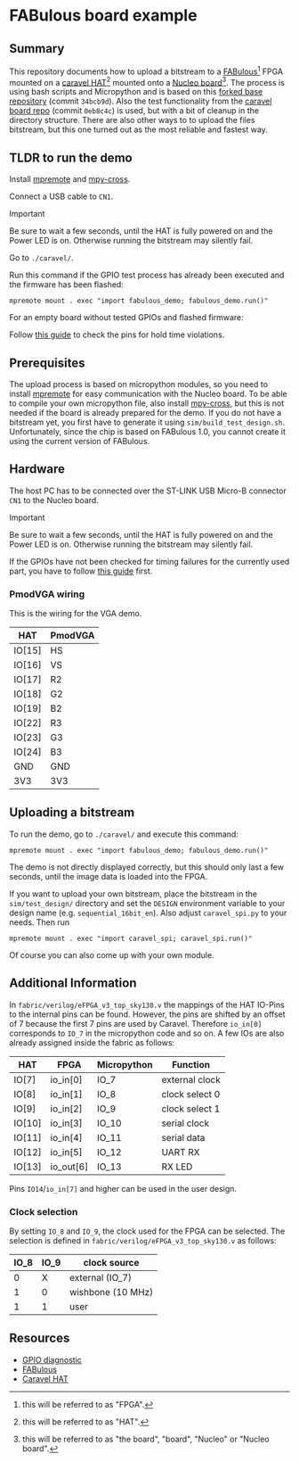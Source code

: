 # FABulous board example

## Summary

This repository documents how to upload a bitstream to a
[FABulous](https://github.com/FPGA-Research-Manchester/FABulous)[^1] FPGA
mounted on a [caravel
HAT](https://github.com/efabless/caravel_board/tree/main/hardware/nucleo/caravel_nucleo)[^2]
mounted onto a [Nucleo
board](https://www.st.com/en/evaluation-tools/nucleo-f746zg.html#overview)[^3].
The process is using bash scripts and Micropython and is based on this [forked
base repository](https://github.com/gatecat/fabulous-mpw2-bringup) (commit ```34bcb9d```).
Also the test functionality from the [caravel board
repo](https://github.com/efabless/caravel_board/tree/main) (commit
```0eb8c4c```) is used, but with a bit of cleanup in the directory structure.
There are also other ways to to upload the files bitstream, but this one turned
out as the most reliable and fastest way.

[^1]: this will be referred to as "FPGA".
[^2]: this will be referred to as "HAT".
[^3]: this will be referred to as "the board", "board", "Nucleo" or "Nucleo
  board".

## TLDR to run the demo

Install [mpremote](https://pypi.org/project/mpremote)
and
[mpy-cross](https://pypi.org/project/mpy-cross/).

Connect a USB cable to ```CN1```.

> [!IMPORTANT]
> Be sure to wait a few seconds, until the HAT is fully powered on and
> the Power LED is on. Otherwise running the bitstream may silently
> fail.

Go to ```./caravel/```.

Run this command if the GPIO test process has already been executed and the
firmware has been flashed:

```console
mpremote mount . exec "import fabulous_demo; fabulous_demo.run()"
```

For an empty board without tested GPIOs and flashed firmware:

Follow [this guide](https://github.com/efabless/caravel_board/tree/main/firmware/mpw2-5/nucleo)
to check the pins for hold time violations.

## Prerequisites

The upload process is based on micropython modules, so you
need to install [mpremote](https://pypi.org/project/mpremote) for easy
communication with the Nucleo board.
To be able to compile your own
micropython file, also install  [mpy-cross](https://pypi.org/project/mpy-cross/),
but this is not needed if the board is already prepared for the demo.
If you do not have a bitstream yet, you first have to generate it using
```sim/build_test_design.sh```. Unfortunately, since the chip is based on
FABulous 1.0, you cannot create it using the current version of FABulous.

## Hardware

The host PC has to be connected over the ST-LINK USB Micro-B connector  ```CN1```
to the Nucleo board.

> [!IMPORTANT]
> Be sure to wait a few seconds, until the HAT is fully powered on and
> the Power LED is on. Otherwise running the bitstream may silently
> fail.

If the GPIOs have not been checked for timing failures for the currently used
part, you have to follow [this
guide](gpio_test/nucleo_firmware/)
first.

### PmodVGA wiring

This is the wiring for the VGA demo.

| HAT | PmodVGA |
|-------------|---------|
|  IO[15]     |  HS     |
|  IO[16]     |  VS     |
|  IO[17]     |  R2     |
|  IO[18]     |  G2     |
|  IO[19]     |  B2     |
|  IO[22]     |  R3     |
|  IO[23]     |  G3     |
|  IO[24]     |  B3     |
|  GND        |  GND    |
|  3V3        |  3V3    |

## Uploading a bitstream

To run the demo, go to ```./caravel/``` and execute this command:

```console
mpremote mount . exec "import fabulous_demo; fabulous_demo.run()"
```

The demo is not directly displayed correctly, but this
should only last a few seconds, until the image data is loaded into the FPGA.

If you want to upload your own bitstream, place the bitstream in the
```sim/test_design/``` directory and set the ```DESIGN``` environment variable
to your design name (e.g. ```sequential_16bit_en```). Also adjust
```caravel_spi.py``` to your needs. Then run

```console
mpremote mount . exec "import caravel_spi; caravel_spi.run()"
```

Of course you can also come up with your own module.

## Additional Information

In ```fabric/verilog/eFPGA_v3_top_sky130.v``` the mappings of the HAT
IO-Pins to the internal pins can be found. However, the pins are shifted by an
offset of 7
because the first 7 pins are used by Caravel.
Therefore ```io_in[0]``` corresponds to ```IO_7``` in the micropython code and
so on. A few IOs are also already assigned inside the fabric as follows:

| HAT         | FPGA     | Micropython | Function       |
|-------------|----------|-------------|----------------|
|  IO[7]      | io_in[0] | IO_7        | external clock |
|  IO[8]      | io_in[1] | IO_8        | clock select 0 |
|  IO[9]      | io_in[2] | IO_9        | clock select 1 |
|  IO[10]     | io_in[3] | IO_10       | serial clock   |
|  IO[11]     | io_in[4] | IO_11       | serial data    |
|  IO[12]     | io_in[5] | IO_12       | UART RX        |
|  IO[13]     | io_out[6] | IO_13       | RX LED        |

Pins ```IO14```/```io_in[7]``` and higher can be used in the user design.

### Clock selection

By setting ```IO_8``` and ```IO_9```, the clock used for the FPGA can be selected.
The selection is defined in ```fabric/verilog/eFPGA_v3_top_sky130.v``` as follows:

| IO_8 | IO_9 | clock source        |
|------|------|---------------------|
|  0   |  X   | external (IO_7)     |
|  1   |  0   | wishbone (10 MHz)   |
|  1   |  1   | user                |

## Resources

- [GPIO diagnostic](https://github.com/efabless/caravel_board/tree/main/firmware/mpw2-5/nucleo)
- [FABulous](https://github.com/FPGA-Research-Manchester/FABulous)
- [Caravel HAT](https://github.com/efabless/caravel_board/tree/main/hardware/nucleo/caravel_nucleo)
